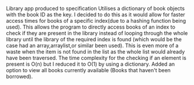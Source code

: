 Library app produced to specification
Utilises a dictionary of book objects with the book ID as the key. I decided to do this as it would allow for faster access times for 
books of a specific index(due to a hashing function being used). This allows the program to directly access books of an index to check 
if they are present in the library instead of looping through the whole library until the library of the required index is found 
(which would be the case had an array,arraylist,or similar been used). This is even more of a waste when the item is not found in the list
as the whole list would already have been traversed. The time complexity for the checking if an element is present is O(n) but I reduced it to O(1)
by using a dictionary.
Added an option to view all books currently available (Books that haven't been borrowed).